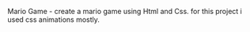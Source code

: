 Mario Game - create a mario game using Html and Css. for this project i used css animations mostly.
